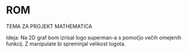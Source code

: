 # ROM

TEMA ZA PROJEKT MATHEMATICA

Ideja: Na 2D graf bom izrisal logo superman-a s pomočjo večih omejenih funkcij. Z manipulate bi spreminjal velikost logota.
